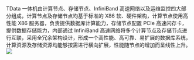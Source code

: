 TData 一体机由计算节点、存储节点、InfiniBand 高速网络以及运维监控四大部分组成，计算节点及存储节点均基于标准的 X86 软、硬件架构，计算节点使用高性能 X86 服务器，负责提供数据库计算能力，存储节点配置 PCIe 高速闪存卡，提供数据存储能力，内部通过 InfiniBand 高速网络将多个计算节点及存储节点进行互联，采用全冗余架构设计，形成一个高性能、高可靠、易扩展的数据库系统，计算资源及存储资源均能够按需进行横向扩展，性能随节点的增加而呈线性上升。
![](http://imgcache.tce.fsphere.cn/image/mc.qcloudimg.com/static/img/00aa1105a2b86c2bd33f792bda62f4b6/image.png)